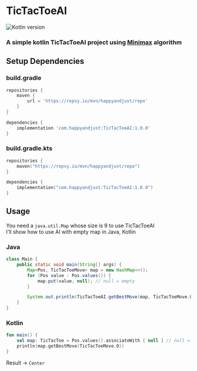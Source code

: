 # TicTacToeAI

![Kotlin version](https://img.shields.io/static/v1?label=Kotlin&message=1.6.10&color=orange&style=for-the-badge)

### A simple kotlin TicTacToeAI project using [Minimax](https://en.wikipedia.org/wiki/Minimax) algorithm

## Setup Dependencies

### build.gradle

```groovy
repositories {
    maven {
        url = 'https://repsy.io/mvn/happyandjust/repo'
    }
}

dependencies {
    implementation 'com.happyandjust:TicTacToeAI:1.0.0'
}
```

### build.gradle.kts

```kotlin
repositories {
    maven("https://repsy.io/mvn/happyandjust/repo")
}

dependencies {
    implementation("com.happyandjust:TicTacToeAI:1.0.0")
}
```

## Usage

You need a `java.util.Map` whose size is 9 to use TicTacToeAI<br>
I'll show how to use AI with empty map in Java, Kotlin

### Java

```java
class Main {
    public static void main(String[] args) {
        Map<Pos, TicTacToeMove> map = new HashMap<>();
        for (Pos value : Pos.values()) {
            map.put(value, null); // null = empty
        }

        System.out.println(TicTacToeAI.getBestMove(map, TicTacToeMove.O));
    }
}
```

### Kotlin

```kotlin
fun main() {
    val map: TicTacToe = Pos.values().associateWith { null } // null = empty
    println(map.getBestMove(TicTacToeMove.O))
}
```

Result -> `Center`
